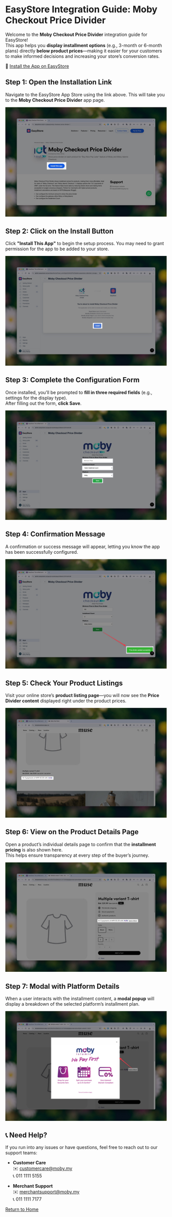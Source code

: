# EasyStore Integration Guide: Moby Checkout Price Divider

Welcome to the **Moby Checkout Price Divider** integration guide for EasyStore!  
This app helps you **display installment options** (e.g., 3-month or 6-month plans) directly **below product prices**—making it easier for your customers to make informed decisions and increasing your store’s conversion rates.

🔗 [Install the App on EasyStore](https://www.easystore.co/en-us/apps/moby-checkout-price-divider-1)


## Step 1: Open the Installation Link  
Navigate to the EasyStore App Store using the link above. This will take you to the **Moby Checkout Price Divider** app page.  

![Step 1](1.jpeg)


## Step 2: Click on the Install Button  
Click **"Install This App"** to begin the setup process. You may need to grant permission for the app to be added to your store.  

![Step 2](2.jpeg)


## Step 3: Complete the Configuration Form  
Once installed, you’ll be prompted to **fill in three required fields** (e.g., settings for the display type).  
After filling out the form, **click Save**.  

![Step 3](3.jpeg)


## Step 4: Confirmation Message  
A confirmation or success message will appear, letting you know the app has been successfully configured.  

![Step 4](4.jpeg)


## Step 5: Check Your Product Listings  
Visit your online store’s **product listing page**—you will now see the **Price Divider content** displayed right under the product prices.  

![Step 5](5.jpeg)


## Step 6: View on the Product Details Page  
Open a product’s individual details page to confirm that the **installment pricing** is also shown here.  
This helps ensure transparency at every step of the buyer’s journey.  

![Step 6](6.jpeg)


## Step 7: Modal with Platform Details  
When a user interacts with the installment content, a **modal popup** will display a breakdown of the selected platform’s installment plan.  

![Step 7](7.jpeg)


## 📞 Need Help?

If you run into any issues or have questions, feel free to reach out to our support teams:

- **Customer Care**  
  ✉️ [customercare@moby.my](mailto:customercare@moby.my)  
  📞 011 1111 5155  

- **Merchant Support**  
  ✉️ [merchantsupport@moby.my](mailto:merchantsupport@moby.my)  
  📞 011 1111 7177  

[Return to Home](../../README.md)

